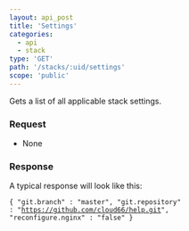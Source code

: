 ```yaml
---
layout: api_post
title: 'Settings'
categories:
  - api
  - stack
type: 'GET'
path: '/stacks/:uid/settings'
scope: 'public'
---
```


Gets a list of all applicable stack settings.

### Request

* None

### Response

A typical response will look like this:

<code class="inline-code">{
	"git.branch" : "master",
	"git.repository" : "https://github.com/cloud66/help.git",
	"reconfigure.nginx" : "false"
}</code>